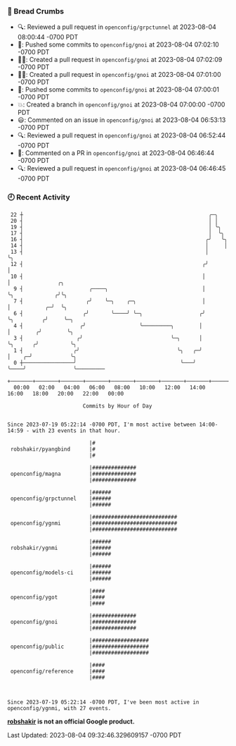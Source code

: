 ### 🍞 Bread Crumbs

 * 🔍: Reviewed a pull request in  `openconfig/grpctunnel` at 2023-08-04 08:00:44 -0700 PDT
 * 🚢: Pushed some commits to `openconfig/gnoi` at 2023-08-04 07:02:10 -0700 PDT
 * ✍🏼: Created a pull request in `openconfig/gnoi` at 2023-08-04 07:02:09 -0700 PDT
 * ✍🏼: Created a pull request in `openconfig/gnoi` at 2023-08-04 07:01:00 -0700 PDT
 * 🚢: Pushed some commits to `openconfig/gnoi` at 2023-08-04 07:00:01 -0700 PDT
 * 💥: Created a branch in `openconfig/gnoi` at 2023-08-04 07:00:00 -0700 PDT
 * 😃: Commented on an issue in `openconfig/gnoi` at 2023-08-04 06:53:13 -0700 PDT
 * 🔍: Reviewed a pull request in  `openconfig/gnoi` at 2023-08-04 06:52:44 -0700 PDT
 * 💬: Commented on a PR in  `openconfig/gnoi` at 2023-08-04 06:46:44 -0700 PDT
 * 🔍: Reviewed a pull request in  `openconfig/gnoi` at 2023-08-04 06:46:45 -0700 PDT

### 🕘 Recent Activity
```
 22 ┼                                                           ╭─╮
 20 ┤                                                           │ │
 19 ┤                                                           │ ╰╮
 17 ┤                                                           │  ╰╮
 16 ┤                                                          ╭╯   ╰╮
 14 ┤                                                          │     │
 13 ┤                                                          │     ╰╮
 12 ┤                                                         ╭╯      │
 10 ┤                                                         │       │               ╭╮
  9 ┤                     ╭────╮                              │       ╰╮             ╭╯╰╮
  7 ┤                    ╭╯    ╰─╮    ╭─╮                     │        │           ╭─╯  ╰╮
  6 ┤                   ╭╯       ╰────╯ ╰─╮                  ╭╯        ╰╮         ╭╯     ╰─╮
  4 ┤                  ╭╯                 ╰─────────╮        │          │        ╭╯        ╰╮
  3 ┤                 ╭╯                            ╰─╮      │          ╰╮      ╭╯          ╰╮
  1 ┤                ╭╯                               ╰╮   ╭─╯           │    ╭─╯            ╰╮
  0 ┼────────────────╯                                 ╰───╯             ╰────╯               ╰─────────
    +───────+───────+───────+───────+───────+───────+───────+───────+───────+───────+───────+───────+────
  00:00   02:00   04:00   06:00   08:00   10:00   12:00   14:00   16:00   18:00   20:00   22:00   00:00   

						Commits by Hour of Day


Since 2023-07-19 05:22:14 -0700 PDT, I'm most active between 14:00-14:59 - with 23 events in that hour.

```



```
                          |#
 robshakir/pyangbind      |#
                          |#

                          |##############
 openconfig/magna         |##############
                          |##############

                          |######
 openconfig/grpctunnel    |######
                          |######

                          |###########################
 openconfig/ygnmi         |###########################
                          |###########################

                          |######
 robshakir/ygnmi          |######
                          |######

                          |######
 openconfig/models-ci     |######
                          |######

                          |####
 openconfig/ygot          |####
                          |####

                          |##############
 openconfig/gnoi          |##############
                          |##############

                          |##################
 openconfig/public        |##################
                          |##################

                          |####
 openconfig/reference     |####
                          |####



Since 2023-07-19 05:22:14 -0700 PDT, I've been most active in openconfig/ygnmi, with 27 events.

```
**[robshakir](mailto:robjs@google.com) is not an official Google product.**  


Last Updated: 2023-08-04 09:32:46.329609157 -0700 PDT
